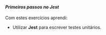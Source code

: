 #### _Primeiros passos no Jest_

Com estes exercícios aprendi:

-   Utilizar  **Jest** para escrever testes unitários.